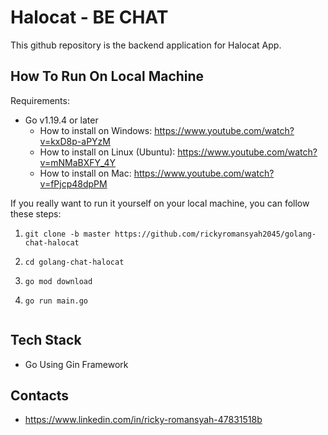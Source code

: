 # Halocat - BE CHAT

This github repository is the backend application for Halocat App.
## How To Run On Local Machine

Requirements:
- Go v1.19.4 or later
    - How to install on Windows: https://www.youtube.com/watch?v=kxD8p-aPYzM
    - How to install on Linux (Ubuntu): https://www.youtube.com/watch?v=mNMaBXFY_4Y
    - How to install on Mac: https://www.youtube.com/watch?v=fPjcp48dpPM

If you really want to run it yourself on your local machine, you can follow these steps:

1. ```git
   git clone -b master https://github.com/rickyromansyah2045/golang-chat-halocat
    ```
2. ```
   cd golang-chat-halocat
    ```
3. ```
   go mod download
    ```
4. ```
   go run main.go
   

## Tech Stack

- Go Using Gin Framework

## Contacts

- https://www.linkedin.com/in/ricky-romansyah-47831518b
